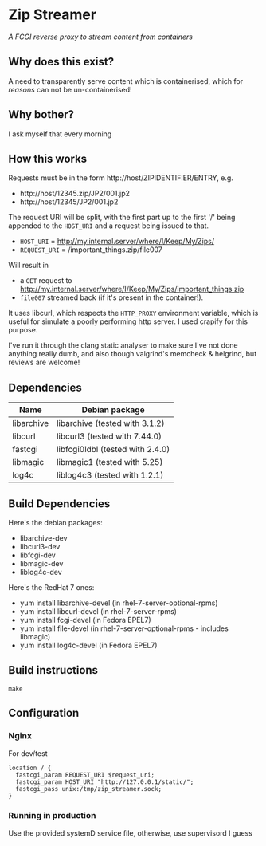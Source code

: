 # Zip Streamer
*A FCGI reverse proxy to stream content from containers*

## Why does this exist?
A need to transparently serve content which is containerised, which for _reasons_ can not be un-containerised!

## Why bother?
I ask myself that every morning

## How this works
Requests must be in the form http://host/ZIPIDENTIFIER/ENTRY, e.g.
- http://host/12345.zip/JP2/001.jp2
- http://host/12345/JP2/001.jp2

The request URI will be split, with the first part up to the first '/' being appended to the `HOST_URI` and a request being issued to that.

- `HOST_URI` = http://my.internal.server/where/I/Keep/My/Zips/
- `REQUEST_URI` = /important_things.zip/file007

Will result in 
- a `GET` request to http://my.internal.server/where/I/Keep/My/Zips/important_things.zip
- `file007` streamed back (if it's present in the container!).

It uses libcurl, which respects the `HTTP_PROXY` environment variable, which is useful for simulate a poorly performing http server. I used crapify for this purpose.

I've run it through the clang static analyser to make sure I've not done anything really dumb, and also though valgrind's memcheck & helgrind, but reviews are welcome!


## Dependencies

| Name       | Debian package |
| ---------- | -------------- |
| libarchive | libarchive (tested with 3.1.2) |
| libcurl    | libcurl3 (tested with 7.44.0) |
| fastcgi    | libfcgi0ldbl (tested with 2.4.0) |
| libmagic   | libmagic1 (tested with 5.25) |
| log4c      | liblog4c3 (tested with 1.2.1) |

## Build Dependencies
Here's the debian packages:

 - libarchive-dev
 - libcurl3-dev
 - libfcgi-dev
 - libmagic-dev
 - liblog4c-dev

Here's the RedHat 7 ones:
 - yum install libarchive-devel (in rhel-7-server-optional-rpms)
 - yum install libcurl-devel (in rhel-7-server-rpms)
 - yum install fcgi-devel (in Fedora EPEL7)
 - yum install file-devel (in rhel-7-server-optional-rpms - includes libmagic)
 - yum install log4c-devel (in Fedora EPEL7)

## Build instructions
`make`

## Configuration
### Nginx
For dev/test

```
location / {
  fastcgi_param REQUEST_URI $request_uri;
  fastcgi_param HOST_URI "http://127.0.0.1/static/";
  fastcgi_pass unix:/tmp/zip_streamer.sock;
}
```

### Running in production

Use the provided systemD service file, otherwise, use supervisord I guess
